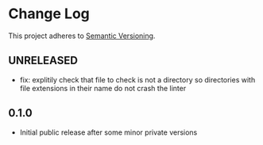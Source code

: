 # Change Log

This project adheres to [Semantic Versioning](http://semver.org/).

## UNRELEASED
- fix: explitily check that file to check is not a directory so directories with file extensions in their name do not crash the linter

## 0.1.0
- Initial public release after some minor private versions
